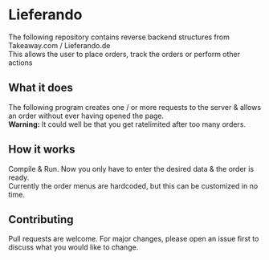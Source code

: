 # Lieferando

The following repository contains reverse backend structures from Takeaway.com / Lieferando.de  
This allows the user to place orders, track the orders or perform other actions

## What it does
The following program creates one / or more requests to the server & allows an order without ever having opened the page.  
**Warning:** It could well be that you get ratelimited after too many orders.

## How it works
Compile & Run. Now you only have to enter the desired data & the order is ready.  
Currently the order menus are hardcoded, but this can be customized in no time.

## Contributing
Pull requests are welcome. For major changes, please open an issue first to discuss what you would like to change.
